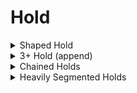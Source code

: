 # Hold

<details>

<summary>Shaped Hold</summary>

Can be a zigzag, curved, etc.

<figure><img src="../.gitbook/assets/curvehold.gif" alt=""><figcaption></figcaption></figure>

<figure><img src="../.gitbook/assets/zigzaghold.gif" alt=""><figcaption></figcaption></figure>

<figure><img src="../.gitbook/assets/holdanom.gif" alt=""><figcaption></figcaption></figure>

</details>

<details>

<summary>3+ Hold (append) </summary>

<figure><img src="../.gitbook/assets/holdsinseries (1).gif" alt=""><figcaption></figcaption></figure>

</details>

<details>

<summary>Chained Holds</summary>

<figure><img src="../.gitbook/assets/chainedholds.gif" alt=""><figcaption></figcaption></figure>

</details>

<details>

<summary>Heavily Segmented Holds</summary>

e.g. (Intense voice Expert)

<figure><img src="../.gitbook/assets/heavyhold.gif" alt=""><figcaption></figcaption></figure>

</details>
